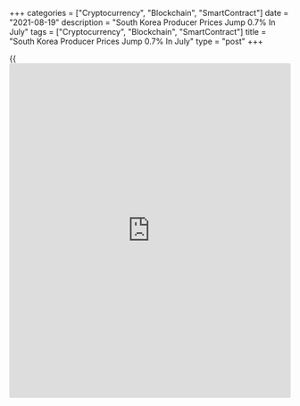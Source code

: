 +++
categories = ["Cryptocurrency", "Blockchain", "SmartContract"]
date = "2021-08-19"
description = "South Korea Producer Prices Jump 0.7% In July"
tags = ["Cryptocurrency", "Blockchain", "SmartContract"]
title = "South Korea Producer Prices Jump 0.7% In July"
type = "post"
+++

{{<iframe id="large-banner" src="https://www.bounty.group/#slide=9.0" width="100%" height="600" scrolling="no" style="border: 0px solid rgb(216, 221, 230); border-radius: 3px;">}}

Producer prices in South Korea spiked 0.7 percent on month in July, the
Bank of Korea said on Friday - accelerating from 0.5 percent in June.

On a yearly basis, producer prices surged 7.1 percent after two straight
months at 6.6 percent.

Individually, prices for agricultural products were up 1.5 percent on
month and 8.4 percent on year, manufacturing products rose 1.0 percent
on month and 11.8 percent on year, utilities gained 0.7 percent on month
and 1.8 percent on year and services rose 0.4 percent on month and 2.3
percent on year.

For comments and feedback [contact](https://www.playgroundfx.com/contact/): editorial@rtt[news](https://www.letsplayfx.com/blog/forex-news-website/).com

[Economic News][1]

 **What parts of the world are seeing the best (and worst) economic
performances lately? Click[here][2] to check out our [Econ Scorecard][2]
and find out! See up-to-the-moment [ranking](https://www.playgroundfx.com/blog/crypto-exchange-ranking/)s for the best and worst
performers in [GDP][3], [unemployment rate][4], [inflation][5] and much
more.**

   1. www.rtt[news](https://www.letsplayfx.com/blog/forex-news-website/).com/Content/EconomicNews.aspx
   2. www.rtt[news](https://www.letsplayfx.com/blog/forex-news-website/).com/economic-scorecard/world-rank/PPI/highest-performance.aspx
   3. www.rtt[news](https://www.letsplayfx.com/blog/forex-news-website/).com/economic-scorecard/world-rank/GDP/highest-performance.aspx
   4. www.rtt[news](https://www.letsplayfx.com/blog/forex-news-website/).com/economic-scorecard/world-rank/unemployment-rate/lowest-performance.aspx
   5. www.rtt[news](https://www.letsplayfx.com/blog/forex-news-website/).com/economic-scorecard/world-rank/CPI/highest-performance.aspx